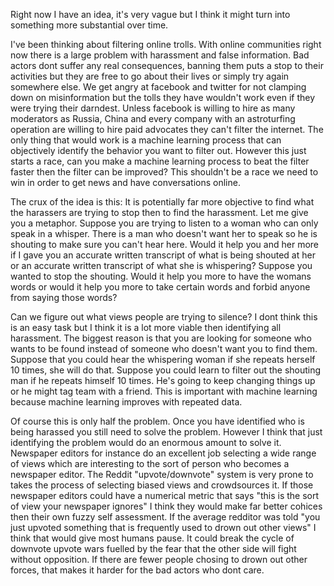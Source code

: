 Right now I have an idea, it's very vague but I think it might turn into something more substantial over time.

I've been thinking about filtering online trolls.  With online communities right now there is a large problem with harassment and false information.  Bad actors dont suffer any real consequences, banning them puts a stop to their activities but they are free to go about their lives or simply try again somewhere else.  We get angry at facebook and twitter for not clamping down on misinformation but the tolls they have wouldn't work even if they were trying their darndest.  Unless facebook is willing to hire as many moderators as Russia, China and every company with an astroturfing operation are willing to hire paid advocates they can't filter the internet.  The only thing that would work is a machine learning process that can objectively identify the behavior you want to filter out.  However this just starts a race, can you make a machine learning process to beat the filter faster then the filter can be improved?  This shouldn't be a race we need to win in order to get news and have conversations online.

The crux of the idea is this: It is potentially far more objective to find what the harassers are trying to stop then to find the harassment.  Let me give you a metaphor.  Suppose you are trying to listen to a woman who can only speak in a whisper.  There is a man who doesn't want her to speak so he is shouting to make sure you can't hear here.  Would it help you and her more if I gave you an accurate written transcript of what is being shouted at her or an accurate written transcript of what she is whispering?  Suppose you wanted to stop the shouting.  Would it help you more to have the womans words or would it help you more to take certain words and forbid anyone from saying those words?

Can we figure out what views people are trying to silence?  I dont think this is an easy task but I think it is a lot more viable then identifying all harassment.  The biggest reason is that you are looking for someone who wants to be found instead of someone who doesn't want you to find them.  Suppose that you could hear the whispering woman if she repeats herself 10 times, she will do that.  Suppose you could learn to filter out the shouting man if he repeats himself 10 times.  He's going to keep changing things up or he might tag team with a friend.  This is important with machine learning because machine learning improves with repeated data.

Of course this is only half the problem.  Once you have identified who is being harassed you still need to solve the problem.  However I think that just identifying the problem would do an enormous amount to solve it.  Newspaper editors for instance do an excellent job selecting a wide range of views which are interesting to the sort of person who becomes a newspaper editor.  The Reddit "upvote/downvote" system is very prone to takes the process of selecting biased views and crowdsources it.  If those newspaper editors could have a numerical metric that says "this is the sort of view your newspaper ignores" I think they would make far better cohices then their own fuzzy self assessment.  If the average redditor was told "you just upvoted something that is frequently used to drown out other views" I think that would give most humans pause.  It could break the cycle of downvote upvote wars fuelled by the fear that the other side will fight without opposition.  If there are fewer people chosing to drown out other forces, that makes it harder for the bad actors who dont care.
